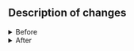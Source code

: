 ## Description of changes
<!-- It is often obvious what changed by looking at the code, so it is more helpful to say _why_ it should be changed -->

<details>
<summary>Before</summary>
<!-- IF DOING ANY DESIGN CHANGE PLEASE ADD BEFORE PICTURES HERE -->

</details>

<details>
<summary>After</summary>
<!-- IF DOING ANY DESIGN CHANGE PLEASE ADD AFTER PICTURES HERE -->

</details>

<!-- If the Pull Request is not ready to be merged, please use a draft pull request -->
